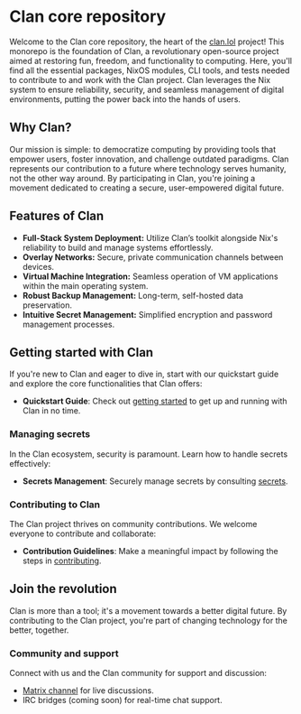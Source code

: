 # Clan core repository

Welcome to the Clan core repository, the heart of the [clan.lol](https://clan.lol/) project! This monorepo is the foundation of Clan, a revolutionary open-source project aimed at restoring fun, freedom, and functionality to computing. Here, you'll find all the essential packages, NixOS modules, CLI tools, and tests needed to contribute to and work with the Clan project. Clan leverages the Nix system to ensure reliability, security, and seamless management of digital environments, putting the power back into the hands of users.

## Why Clan?

Our mission is simple: to democratize computing by providing tools that empower users, foster innovation, and challenge outdated paradigms. Clan represents our contribution to a future where technology serves humanity, not the other way around. By participating in Clan, you're joining a movement dedicated to creating a secure, user-empowered digital future.

## Features of Clan

- **Full-Stack System Deployment:** Utilize Clan’s toolkit alongside Nix's reliability to build and manage systems effortlessly.
- **Overlay Networks:** Secure, private communication channels between devices.
- **Virtual Machine Integration:** Seamless operation of VM applications within the main operating system.
- **Robust Backup Management:** Long-term, self-hosted data preservation.
- **Intuitive Secret Management:** Simplified encryption and password management processes.

## Getting started with Clan

If you're new to Clan and eager to dive in, start with our quickstart guide and explore the core functionalities that Clan offers:

- **Quickstart Guide**: Check out [getting started](https://docs.clan.lol/#starting-with-a-new-clan-project)<!-- [docs/site/index.md](docs/site/index.md) --> to get up and running with Clan in no time.

### Managing secrets

In the Clan ecosystem, security is paramount. Learn how to handle secrets effectively:

- **Secrets Management**: Securely manage secrets by consulting [secrets](https://docs.clan.lol/getting-started/secrets/)<!-- [secrets.md](docs/site/getting-started/secrets.md) -->.

### Contributing to Clan

The Clan project thrives on community contributions. We welcome everyone to contribute and collaborate:

- **Contribution Guidelines**: Make a meaningful impact by following the steps in [contributing](https://docs.clan.lol/contributing/contributing/)<!-- [contributing.md](docs/CONTRIBUTING.md) -->.

## Join the revolution

Clan is more than a tool; it's a movement towards a better digital future. By contributing to the Clan project, you're part of changing technology for the better, together.

### Community and support

Connect with us and the Clan community for support and discussion:

- [Matrix channel](https://matrix.to/#/#clan:lassul.us) for live discussions.
- IRC bridges (coming soon) for real-time chat support.

